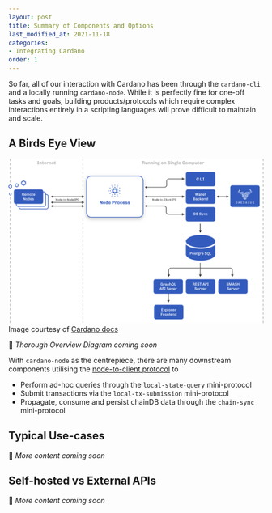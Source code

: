 ```yaml
---
layout: post
title: Summary of Components and Options
last_modified_at: 2021-11-18
categories:
- Integrating Cardano
order: 1
---
```


So far, all of our interaction with Cardano has been through the `cardano-cli` and a locally running `cardano-node`. While it is perfectly fine for one-off tasks and goals, building products/protocols which require complex interactions entirely in a scripting languages will prove difficult to maintain and scale. 

## A Birds Eye View
![](/img/node_cardano_components_version_main.png)
Image courtesy of [Cardano docs](https://docs.cardano.org/explore-cardano/cardano-architecture/overview#gatsby-focus-wrapper)

🚧 _Thorough Overview Diagram coming soon_

With `cardano-node` as the centrepiece, there are many downstream components utilising the [node-to-client protocol](https://docs.cardano.org/explore-cardano/cardano-network/networking-protocol#node-to-clientipcoverview) to 
 - Perform ad-hoc queries through the `local-state-query` mini-protocol
 - Submit transactions via the `local-tx-submission` mini-protocol 
 - Propagate, consume and persist chainDB data through the `chain-sync` mini-protocol

## Typical Use-cases
🚧 _More content coming soon_

## Self-hosted vs External APIs
🚧 _More content coming soon_
